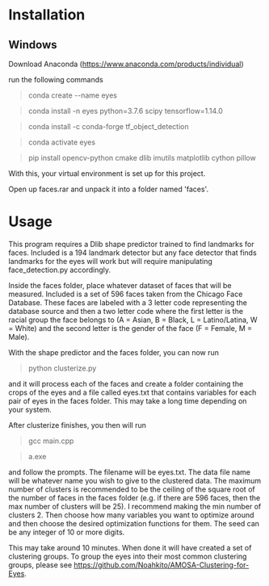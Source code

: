 # Installation

## Windows
Download Anaconda (https://www.anaconda.com/products/individual)

run the following commands

> conda create --name eyes

> conda install -n eyes python=3.7.6 scipy tensorflow=1.14.0

> conda install -c conda-forge tf_object_detection

> conda activate eyes

> pip install opencv-python cmake dlib imutils matplotlib cython pillow

With this, your virtual environment is set up for this project.

Open up faces.rar and unpack it into a folder named 'faces'.

# Usage

This program requires a Dlib shape predictor trained to find landmarks for faces. Included is a 194 landmark detector but any face detector that finds landmarks for the eyes will work but will require manipulating face_detection.py accordingly.

Inside the faces folder, place whatever dataset of faces that will be measured. Included is a set of 596 faces taken from the Chicago Face Database. These faces are labeled with a 3 letter code representing the database source and then a two letter code where the first letter is the racial group the face belongs to (A = Asian, B = Black, L = Latino/Latina, W = White) and the second letter is the gender of the face (F = Female, M = Male).

With the shape predictor and the faces folder, you can now run

> python clusterize.py

and it will process each of the faces and create a folder containing the crops of the eyes and a file called eyes.txt that contains variables for each pair of eyes in the faces folder. This may take a long time depending on your system.

After clusterize finishes, you then will run

> gcc main.cpp

> a.exe

and follow the prompts. The filename will be eyes.txt. The data file name will be whatever name you wish to give to the clustered data. The maximum number of clusters is recommended to be the ceiling of the square root of the number of faces in the faces folder (e.g. if there are 596 faces, then the max number of clusters will be 25). I recommend making the min number of clusters 2. Then choose how many variables you want to optimize around and then choose the desired optimization functions for them. The seed can be any integer of 10 or more digits.

This may take around 10 minutes. When done it will have created a set of clustering groups. To group the eyes into their most common clustering groups, please see https://github.com/Noahkito/AMOSA-Clustering-for-Eyes.
